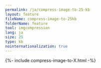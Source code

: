 ```yaml
---
permalink: /ja/compress-image-to-25-kb
layout: feature
fileName: compress-image-to-25kb
folderName: feature
tool: imgcompression
lang: ja
size: 25
type: kb
nointernationalization: true
---
```

{%- include compress-image-to-X.html -%}
      